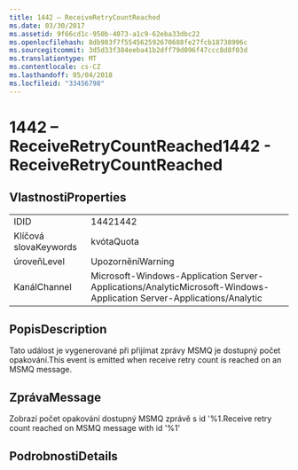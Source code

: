 ```yaml
---
title: 1442 – ReceiveRetryCountReached
ms.date: 03/30/2017
ms.assetid: 9f66cd1c-950b-4073-a1c9-62eba33dbc22
ms.openlocfilehash: 8db983f7f554562592670688fe27fcb18738996c
ms.sourcegitcommit: 3d5d33f384eeba41b2dff79d096f47ccc8d8f03d
ms.translationtype: MT
ms.contentlocale: cs-CZ
ms.lasthandoff: 05/04/2018
ms.locfileid: "33456798"
---
```

# <a name="1442---receiveretrycountreached"></a><span data-ttu-id="c0e0f-102">1442 – ReceiveRetryCountReached</span><span class="sxs-lookup"><span data-stu-id="c0e0f-102">1442 - ReceiveRetryCountReached</span></span>
## <a name="properties"></a><span data-ttu-id="c0e0f-103">Vlastnosti</span><span class="sxs-lookup"><span data-stu-id="c0e0f-103">Properties</span></span>  
  
|||  
|-|-|  
|<span data-ttu-id="c0e0f-104">ID</span><span class="sxs-lookup"><span data-stu-id="c0e0f-104">ID</span></span>|<span data-ttu-id="c0e0f-105">1442</span><span class="sxs-lookup"><span data-stu-id="c0e0f-105">1442</span></span>|  
|<span data-ttu-id="c0e0f-106">Klíčová slova</span><span class="sxs-lookup"><span data-stu-id="c0e0f-106">Keywords</span></span>|<span data-ttu-id="c0e0f-107">kvóta</span><span class="sxs-lookup"><span data-stu-id="c0e0f-107">Quota</span></span>|  
|<span data-ttu-id="c0e0f-108">úroveň</span><span class="sxs-lookup"><span data-stu-id="c0e0f-108">Level</span></span>|<span data-ttu-id="c0e0f-109">Upozornění</span><span class="sxs-lookup"><span data-stu-id="c0e0f-109">Warning</span></span>|  
|<span data-ttu-id="c0e0f-110">Kanál</span><span class="sxs-lookup"><span data-stu-id="c0e0f-110">Channel</span></span>|<span data-ttu-id="c0e0f-111">Microsoft-Windows-Application Server-Applications/Analytic</span><span class="sxs-lookup"><span data-stu-id="c0e0f-111">Microsoft-Windows-Application Server-Applications/Analytic</span></span>|  
  
## <a name="description"></a><span data-ttu-id="c0e0f-112">Popis</span><span class="sxs-lookup"><span data-stu-id="c0e0f-112">Description</span></span>  
 <span data-ttu-id="c0e0f-113">Tato událost je vygenerované při přijímat zprávy MSMQ je dostupný počet opakování.</span><span class="sxs-lookup"><span data-stu-id="c0e0f-113">This event is emitted when receive retry count is reached on an MSMQ message.</span></span>  
  
## <a name="message"></a><span data-ttu-id="c0e0f-114">Zpráva</span><span class="sxs-lookup"><span data-stu-id="c0e0f-114">Message</span></span>  
 <span data-ttu-id="c0e0f-115">Zobrazí počet opakování dostupný MSMQ zprávě s id '%1.</span><span class="sxs-lookup"><span data-stu-id="c0e0f-115">Receive retry count reached on MSMQ message with id '%1'</span></span>  
  
## <a name="details"></a><span data-ttu-id="c0e0f-116">Podrobnosti</span><span class="sxs-lookup"><span data-stu-id="c0e0f-116">Details</span></span>
